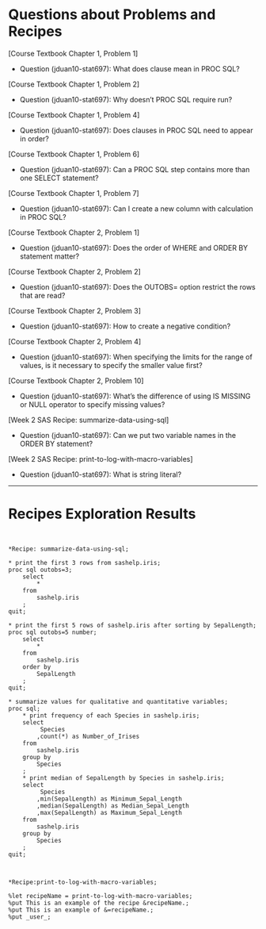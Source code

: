 
# Questions about Problems and Recipes



[Course Textbook Chapter 1, Problem 1] 
- Question (jduan10-stat697): What does clause mean in PROC SQL?



[Course Textbook Chapter 1, Problem 2] 
- Question (jduan10-stat697): Why doesn’t PROC SQL require run?



[Course Textbook Chapter 1, Problem 4] 
- Question (jduan10-stat697): Does clauses in PROC SQL need to appear in order?



[Course Textbook Chapter 1, Problem 6] 
- Question (jduan10-stat697): Can a PROC SQL step contains more than one SELECT statement?



[Course Textbook Chapter 1, Problem 7] 
- Question (jduan10-stat697): Can I create a new column with calculation in PROC SQL?



[Course Textbook Chapter 2, Problem 1] 
- Question (jduan10-stat697): Does the order of WHERE and ORDER BY statement matter?



[Course Textbook Chapter 2, Problem 2] 
- Question (jduan10-stat697): Does the OUTOBS= option restrict the rows that are read?



[Course Textbook Chapter 2, Problem 3] 
- Question (jduan10-stat697): How to create a negative condition?



[Course Textbook Chapter 2, Problem 4] 
- Question (jduan10-stat697): When specifying the limits for the range of values, is it necessary to specify the smaller value first?



[Course Textbook Chapter 2, Problem 10] 
- Question (jduan10-stat697): What’s the difference of using IS MISSING or NULL operator to specify missing values?



[Week 2 SAS Recipe: summarize-data-using-sql] 
- Question (jduan10-stat697): Can we put two variable names in the ORDER BY  statement?



[Week 2 SAS Recipe: print-to-log-with-macro-variables]
- Question (jduan10-stat697): What is string literal?



***



# Recipes Exploration Results



```


*Recipe: summarize-data-using-sql;

* print the first 3 rows from sashelp.iris;
proc sql outobs=3;
    select
        *
    from
        sashelp.iris
    ;
quit;

* print the first 5 rows of sashelp.iris after sorting by SepalLength;
proc sql outobs=5 number;
    select
        *
    from
        sashelp.iris
    order by
        SepalLength
    ;
quit;

* summarize values for qualitative and quantitative variables;
proc sql;
    * print frequency of each Species in sashelp.iris;
    select
         Species
        ,count(*) as Number_of_Irises
    from
        sashelp.iris
    group by
        Species
    ;
    * print median of SepalLength by Species in sashelp.iris;
    select
         Species
        ,min(SepalLength) as Minimum_Sepal_Length
        ,median(SepalLength) as Median_Sepal_Length
        ,max(SepalLength) as Maximum_Sepal_Length
    from
        sashelp.iris
    group by
        Species
    ;
quit;



*Recipe:print-to-log-with-macro-variables;

%let recipeName = print-to-log-with-macro-variables;
%put This is an example of the recipe &recipeName.;
%put This is an example of &=recipeName.;
%put _user_;

```
